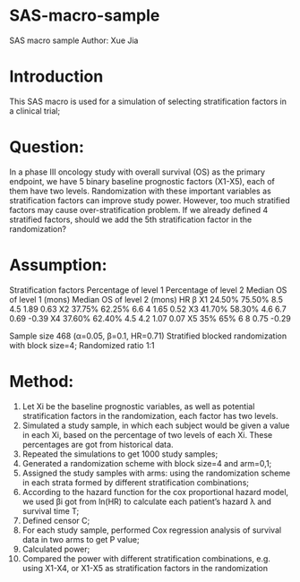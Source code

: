 # SAS-macro-sample
SAS macro sample
Author: Xue Jia

# Introduction
This SAS macro is used for a simulation of selecting stratification factors in a clinical trial;

# Question: 
In a phase III oncology study with overall survival (OS) as the primary endpoint, we have 5 binary baseline prognostic factors (X1-X5), each of them have two levels. Randomization with these important variables as stratification factors can improve study power. However, too much stratified factors may cause over-stratification problem. If we already defined 4 stratified factors, should we add the 5th stratification factor in the randomization?

# Assumption:  
Stratification factors	Percentage of level 1	Percentage of level 2	Median OS of level 1 (mons)	Median OS of level 2 (mons)	HR	β
X1	24.50%	75.50%	8.5	4.5	1.89	0.63
X2	37.75%	62.25%	6.6	4	1.65	0.52
X3	41.70%	58.30%	4.6	6.7	0.69	-0.39
X4	37.60%	62.40%	4.5	4.2	1.07	0.07
X5	35%	65%	6	8	0.75	-0.29

Sample size 468 (α=0.05, β=0.1, HR=0.71)
Stratified blocked randomization with block size=4; Randomized ratio 1:1

# Method:
1.	Let Xi be the baseline prognostic variables, as well as potential stratification factors in the randomization, each factor has two levels.
2.	Simulated a study sample, in which each subject would be given a value in each Xi, based on the percentage of two levels of each Xi. These percentages are got from historical data.
3.	Repeated the simulations to get 1000 study samples;
4.	Generated a randomization scheme with block size=4 and arm=0,1;
5.	Assigned the study samples with arms: using the randomization scheme in each strata formed by different stratification combinations;
6.	According to the hazard function for the cox proportional hazard model, we used βi got from ln(HR) to calculate each patient’s hazard λ and survival time T;
7.	Defined censor C;
8.	For each study sample, performed Cox regression analysis of survival data in two arms to get P value;
9.	Calculated power;
10.	Compared the power with different stratification combinations, e.g. using X1-X4, or X1-X5 as stratification factors in the randomization

